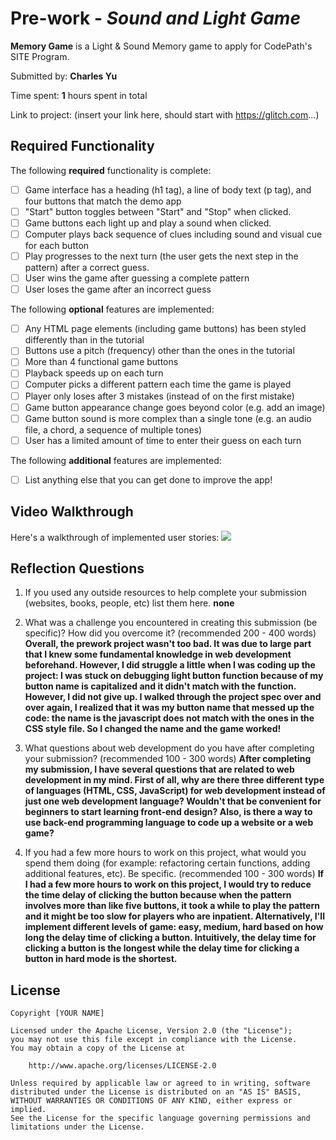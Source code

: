# Pre-work - *Sound and Light Game*

**Memory Game** is a Light & Sound Memory game to apply for CodePath's SITE Program. 

Submitted by: **Charles Yu**

Time spent: **1** hours spent in total

Link to project: (insert your link here, should start with https://glitch.com...)

## Required Functionality

The following **required** functionality is complete:

* [ ] Game interface has a heading (h1 tag), a line of body text (p tag), and four buttons that match the demo app
* [ ] "Start" button toggles between "Start" and "Stop" when clicked. 
* [ ] Game buttons each light up and play a sound when clicked. 
* [ ] Computer plays back sequence of clues including sound and visual cue for each button
* [ ] Play progresses to the next turn (the user gets the next step in the pattern) after a correct guess. 
* [ ] User wins the game after guessing a complete pattern
* [ ] User loses the game after an incorrect guess

The following **optional** features are implemented:

* [ ] Any HTML page elements (including game buttons) has been styled differently than in the tutorial
* [ ] Buttons use a pitch (frequency) other than the ones in the tutorial
* [ ] More than 4 functional game buttons
* [ ] Playback speeds up on each turn
* [ ] Computer picks a different pattern each time the game is played
* [ ] Player only loses after 3 mistakes (instead of on the first mistake)
* [ ] Game button appearance change goes beyond color (e.g. add an image)
* [ ] Game button sound is more complex than a single tone (e.g. an audio file, a chord, a sequence of multiple tones)
* [ ] User has a limited amount of time to enter their guess on each turn

The following **additional** features are implemented:

- [ ] List anything else that you can get done to improve the app!

## Video Walkthrough

Here's a walkthrough of implemented user stories:
![](https://i.imgur.com/Dutck3t.gif)



## Reflection Questions
1. If you used any outside resources to help complete your submission (websites, books, people, etc) list them here. 
**none**

2. What was a challenge you encountered in creating this submission (be specific)? How did you overcome it? (recommended 200 - 400 words) 
**Overall, the prework project wasn't too bad. It was due to large part that I knew some fundamental knowledge in web development beforehand. 
However, I did struggle a little when I was coding up the project: I was stuck on debugging light button function because of my button name is
capitalized and it didn't match with the function. However, I did not give up. I walked through the project spec over and over again, I 
realized that it was my button name that messed up the code: the name is the javascript does not match with the ones in the CSS style file. 
So I changed the name and the game worked!**

3. What questions about web development do you have after completing your submission? (recommended 100 - 300 words) 
**After completing my submission, I have several questions that are related to web development in my mind. First of all, why are there three
different type of languages (HTML, CSS, JavaScript) for web development instead of just one web development language? Wouldn't that be convenient
for beginners to start learning front-end design? Also, is there a way to use back-end programming language to code up a website or a web game?**

4. If you had a few more hours to work on this project, what would you spend them doing (for example: refactoring certain functions, adding additional features, etc). Be specific. (recommended 100 - 300 words) 
**If I had a few more hours to work on this project, I would try to reduce the time delay of clicking the button because when the pattern involves more than 
like five buttons, it took a while to play the pattern and it might be too slow for players who are inpatient. Alternatively, I'll implement different
levels of game: easy, medium, hard based on how long the delay time of clicking a button. Intuitively, the delay time for clicking a button is the longest
while the delay time for clicking a button in hard mode is the shortest.**



## License

    Copyright [YOUR NAME]

    Licensed under the Apache License, Version 2.0 (the "License");
    you may not use this file except in compliance with the License.
    You may obtain a copy of the License at

        http://www.apache.org/licenses/LICENSE-2.0

    Unless required by applicable law or agreed to in writing, software
    distributed under the License is distributed on an "AS IS" BASIS,
    WITHOUT WARRANTIES OR CONDITIONS OF ANY KIND, either express or implied.
    See the License for the specific language governing permissions and
    limitations under the License.